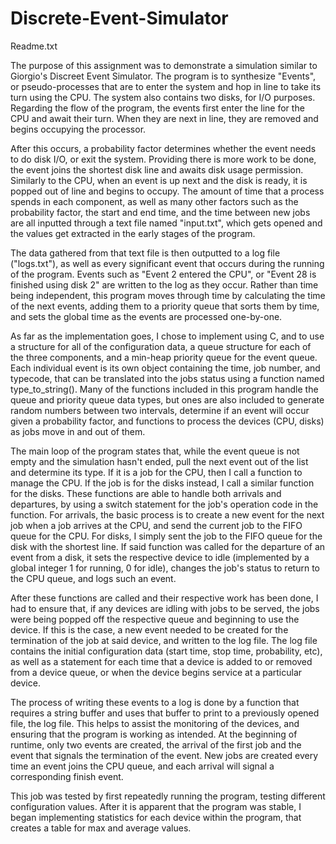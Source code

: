 # Discrete-Event-Simulator
Readme.txt

The purpose of this assignment was to demonstrate a simulation similar to Giorgio's Discreet Event Simulator. The program is to synthesize "Events", or pseudo-processes that are to enter the system and hop in line to take its turn using the CPU. The system also contains two disks, for I/O purposes. Regarding the flow of the program, the events first enter the line for the CPU and await their turn. When they are next in line, they are removed and begins occupying the processor.
	
After this occurs, a probability factor determines whether the event needs to do disk I/O, or exit the system. Providing there is more work to be done, the event joins the shortest disk line and awaits disk usage permission. Similarly to the CPU, when an event is up next and the disk is ready, it is popped out of line and begins to occupy. The amount of time that a process spends in each component, as well as many other factors such as the probability factor, the start and end time, and the time between new jobs are all inputted through a text file named "input.txt", which gets opened and the values get extracted in the early stages of the program. 
	
The data gathered from that text file is then outputted to a log file ("logs.txt"), as well as every significant event that occurs during the running of the program. Events such as "Event 2 entered the CPU", or "Event 28 is finished using disk 2" are written to the log as they occur. Rather than time being independent, this program moves through time by calculating the time of the next events, adding them to a priority queue that sorts them by time, and sets the global time as the events are processed one-by-one. 
	
As far as the implementation goes, I chose to implement using C, and to use a structure for all of the configuration data, a queue structure for each of the three components, and a min-heap priority queue for the event queue. Each individual event is its own object containing the time, job number, and typecode, that can be translated into the jobs status using a function named type_to_string(). Many of the functions included in this program handle the queue and priority queue data types, but ones are also included to generate random numbers between two intervals, determine if an event will occur given a probability factor, and functions to process the devices (CPU, disks) as jobs move in and out of them. 

The main loop of the program states that, while the event queue is not empty and the simulation hasn't ended, pull the next event out of the list and determine its type. If it is a job for the CPU, then I call a function to manage the CPU. If the job is for the disks instead, I call a similar function for the disks. These functions are able to handle both arrivals and departures, by using a switch statement for the job's operation code in the function. For arrivals, the basic process is to create a new event for the next job when a job arrives at the CPU, and send the current job to the FIFO queue for the CPU. For disks, I simply sent the job to the FIFO queue for the disk with the shortest line. If said function was called for the departure of an event from a disk, it sets the respective device to idle (implemented by a global integer 1 for running, 0 for idle), changes the job's status to return to the CPU queue, and logs such an event. 

After these functions are called and their respective work has been done, I had to ensure that, if any devices are idling with jobs to be served, the jobs were being popped off the respective queue and beginning to use the device. If this is the case, a new event needed to be created for the termination of the job at said device, and written to the log file. The log file contains the initial configuration data (start time, stop time, probability, etc), as well as a statement for each time that a device is added to or removed from a device queue, or when the device begins service at a particular device. 

The process of writing these events to a log is done by a function that requires a string buffer and uses that buffer to print to a previously opened file, the log file. This helps to assist the monitoring of the devices, and ensuring that the program is working as intended. At the beginning of runtime, only two events are created, the arrival of the first job and the event that signals the termination of the event. New jobs are created every time an event joins the CPU queue, and each arrival will signal a corresponding finish event. 
	
This job was tested by first repeatedly running the program, testing different configuration values. After it is apparent that the program was stable, I began implementing statistics for each device within the program, that creates a table for max and average values. 

